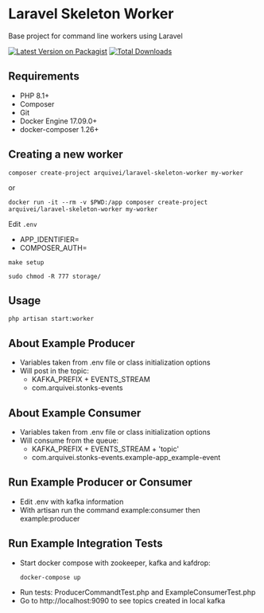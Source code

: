 # Laravel Skeleton Worker

Base project for command line workers using Laravel

[![Latest Version on Packagist](https://img.shields.io/packagist/v/arquivei/laravel-skeleton-worker.svg?style=flat-square)](https://packagist.org/packages/arquivei/laravel-skeleton-worker)
[![Total Downloads](https://img.shields.io/packagist/dt/arquivei/laravel-skeleton-worker.svg?style=flat-square)](https://packagist.org/packages/arquivei/laravel-skeleton-worker)

## Requirements

+ PHP 8.1+
+ Composer
+ Git
+ Docker Engine 17.09.0+
+ docker-composer 1.26+

## Creating a new worker

```shell script
composer create-project arquivei/laravel-skeleton-worker my-worker
```
or
```shell script
docker run -it --rm -v $PWD:/app composer create-project arquivei/laravel-skeleton-worker my-worker
```

Edit `.env`

+ APP_IDENTIFIER=<NEW-WORKER-NAME>
+ COMPOSER_AUTH=

```shell script
make setup

sudo chmod -R 777 storage/
```

## Usage

```shell script
php artisan start:worker
```

## About Example Producer

+ Variables taken from .env file or class initialization options
+ Will post in the topic:
  + KAFKA_PREFIX + EVENTS_STREAM 
  + com.arquivei.stonks-events

## About Example Consumer

+ Variables taken from .env file or class initialization options
+ Will consume from the queue:
  + KAFKA_PREFIX + EVENTS_STREAM + 'topic' 
  + com.arquivei.stonks-events.example-app_example-event

## Run Example Producer or Consumer

+ Edit .env with kafka information
+ With artisan run the command example:consumer then example:producer

## Run Example Integration Tests 

+ Start docker compose with zookeeper, kafka and kafdrop:
    ```shell script
    docker-compose up
    ```
* Run tests: ProducerCommandtTest.php and ExampleConsumerTest.php
* Go to http://localhost:9090 to see topics created in local kafka
